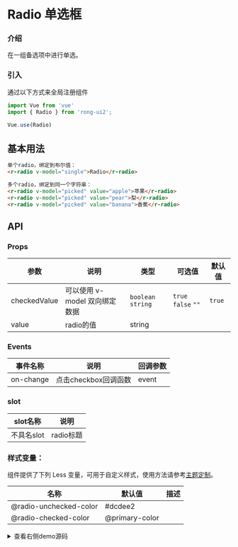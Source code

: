 # Radio 单选框


<div class="r-doc-card">

### 介绍
在一组备选项中进行单选。
</div>



<div class="r-doc-card">

### 引入
通过以下方式来全局注册组件
```js
import Vue from 'vue'
import { Radio } from 'rong-ui2';

Vue.use(Radio)
```
</div>

## 基本用法

<div class="r-doc-card">

```html
单个radio，绑定到布尔值：
<r-radio v-model="single">Radio</r-radio>
```

```html
多个radio，绑定到同一个字符串：
<r-radio v-model="picked" value="apple">苹果</r-radio>
<r-radio v-model="picked" value="pear">梨</r-radio>
<r-radio v-model="picked" value="banana">香蕉</r-radio>
```
</div>



## API

<div class="r-doc-card">

### Props
| 参数      | 说明    | 类型      | 可选值       | 默认值   |
|---------- |-------- |---------- |-------------  |-------- |
| checkedValue  | 可以使用 v-model 双向绑定数据   | `boolean` `string`   | `true` `false` `""`  | `true` |
| value  | radio的值    | string   |  |  |
</div>



<div class="r-doc-card">

### Events
| 事件名称      | 说明    | 回调参数      |
|---------- |-------- |---------- |
| on-change  | 点击checkbox回调函数  |  event |
</div>




<div class="r-doc-card">

### slot
| slot名称      | 说明    |
|---------- |-------- |
| 不具名slot  | radio标题   |
</div>


<div class="r-doc-card">

### 样式变量：
组件提供了下列 Less 变量，可用于自定义样式，使用方法请参考[主题定制](#/theme)。

| 名称 | 默认值 | 描述 |
| ---- | --- | --- |
| @radio-unchecked-color | #dcdee2 | |
| @radio-checked-color | @primary-color | |

</div>


<details>
  <summary>查看右侧demo源码</summary>
  <div class="r-doc-card">
  {{demo}}
  </div>
</details>

